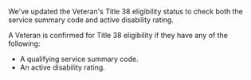 We've updated the Veteran's Title 38 eligibility status to check both the service summary code and active disability rating.

A Veteran is confirmed for Title 38 eligibility if they have any of the following:
* A qualifying service summary code.
* An active disability rating.
